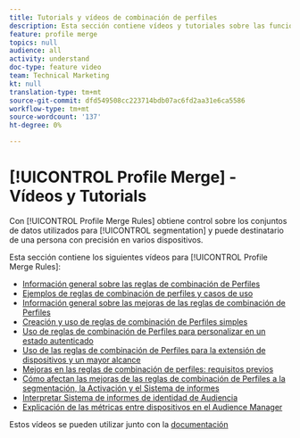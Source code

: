 ```yaml
---
title: Tutorials y vídeos de combinación de perfiles
description: Esta sección contiene vídeos y tutoriales sobre las funciones de combinación de Perfiles, como las reglas de combinación de Perfiles.
feature: profile merge
topics: null
audience: all
activity: understand
doc-type: feature video
team: Technical Marketing
kt: null
translation-type: tm+mt
source-git-commit: dfd549508cc223714bdb07ac6fd2aa31e6ca5586
workflow-type: tm+mt
source-wordcount: '137'
ht-degree: 0%

---
```



# [!UICONTROL Profile Merge] - Vídeos y Tutorials

Con [!UICONTROL Profile Merge Rules] obtiene control sobre los conjuntos de datos utilizados para [!UICONTROL segmentation] y puede destinatario de una persona con precisión en varios dispositivos.

Esta sección contiene los siguientes vídeos para [!UICONTROL Profile Merge Rules]:

* [Información general sobre las reglas de combinación de Perfiles](overview-of-profile-merge-rules.md)
* [Ejemplos de reglas de combinación de perfiles y casos de uso](profile-merge-rule-examples-and-use-cases.md)
* [Información general sobre las mejoras de las reglas de combinación de Perfiles](overview-of-profile-merge-rule-enhancements.md)
* [Creación y uso de reglas de combinación de Perfiles simples](creating-and-using-simple-profile-merge-rules.md)
* [Uso de reglas de combinación de Perfiles para personalizar en un estado autenticado](using-profile-merge-rules-to-personalize-in-an-authenticated-state.md)
* [Uso de las reglas de combinación de Perfiles para la extensión de dispositivos y un mayor alcance](using-profile-merge-rules-for-device-extension-and-increased-reach.md)
* [Mejoras en las reglas de combinación de perfiles: requisitos previos](profile-merge-rule-enhancements-pre-requisites.md)
* [Cómo afectan las mejoras de las reglas de combinación de Perfiles a la segmentación, la Activación y el Sistema de informes](how-profile-merge-rule-enhancements-impact-segmentation-activation-and-reporting.md)
* [Interpretar Sistema de informes de identidad de Audiencia](interpret-audience-identity-reporting.md)
* [Explicación de las métricas entre dispositivos en el Audience Manager](understanding-cross-device-metrics-in-audience-manager.md)

Estos vídeos se pueden utilizar junto con la [documentación](https://docs.adobe.com/help/en/audience-manager/user-guide/features/profile-merge-rules/merge-rules-overview.html)
